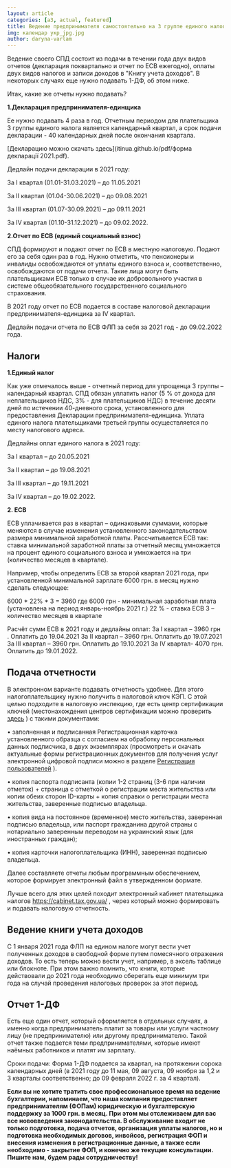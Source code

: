 ```yaml
---
layout: article
categories: [a3, actual, featured]
title: Ведение предпринимателя самостоятельно на 3 группе единого налога 2020
img: календар укр_jpg.jpg
author: daryna-varlam 
--- 
```

Ведение своего СПД состоит из подачи в течении года двух видов отчетов (декларация поквартально и отчет по ЕСВ ежегодно), 
оплаты двух видов налогов и записи доходов в "Книгу учета доходов". 
В некоторых случаях еще нужно подавать 1-ДФ, об этом ниже.

Итак, какие же отчеты нужно подавать?



**1.Декларация предпринимателя-единщика**

Ее нужно подавать 4 раза в год. Отчетным периодом для плательщика 3 группы единого налога является календарный квартал, 
а срок подачи декларации - 40 календарных дней после окончания квартала.

[Декларацию можно скачать здесь](itinua.github.io/pdf/форма декларації 2021.pdf).

Дедлайн подачи декларации в 2021 году:

За І квартал (01.01-31.03.2021) – до 11.05.2021

За ІІ квартал (01.04-30.06.2021) – до 09.08.2021

За ІІІ квартал (01.07-30.09.2021) – до 09.11.2021

За ІV квартал (01.10-31.12.2021) – до 09.02.2022.


**2.Отчет по ЕСВ (единый социальный взнос)**

СПД формируют и подают  отчет по ЕСВ в местную налоговую. Подают его за себя один раз в год. Нужно отметить, что пенсионеры и инвалиды освобождаются от уплаты единого взноса и, соответственно, освобождаются от подачи отчета. Такие лица могут быть плательщиками ЕСВ только в случае их добровольного участия в системе общеобязательного государственного социального страхования. 

В 2021 году отчет по ЕСВ подается в составе налоговой декларации предпринимателя-единщика за ІV квартал.

Дедлайн подачи отчета по ЕСВ ФЛП за себя за 2021 год  - до 09.02.2022 года.

## Налоги

**1.Единый налог**

Как уже отмечалось выше - отчетный период для упрощенца 3 группы – календарный квартал. СПД обязан уплатить налог (5 % от дохода для неплательщиков НДС, 3% - для плательщиков НДС) в течение десяти дней по истечении 40-дневного срока, установленного для предоставления Декларации предпринимателя-единщика. Уплата единого налога плательщиками третьей группы осуществляется по месту налогового адреса.

Дедлайны оплат единого налога в 2021 году:

За І квартал – до 20.05.2021

За ІІ квартал – до 19.08.2021

За ІІІ квартал – до 19.11.2021

За ІV квартал – до 19.02.2022.


**2. ЕСВ**

ЕСВ уплачивается раз в квартал – одинаковыми суммами, которые меняются в случае изменения установленного законодательством 
размера минимальной заработной платы. Рассчитывается ЕСВ так: ставка минимальной заработной платы за отчетный месяц умножается
на процент единого социального взноса и умножается на три (количество месяцев в квартале). 

Например, чтобы определить ЕСВ за второй квартал 2021 года, при установленной минимальной зарплате 6000 грн. в месяц нужно сделать следующее:

6000 * 22% * 3 = 3960
где 6000 грн - минимальная заработная плата (установлена на период январь-ноябрь 2021 г.)
22 % - ставка ЕСВ
3 – количество месяцев в квартале

Расчёт сумм ЕСВ в 2021 году и дедлайны оплат:
За І квартал – 3960 грн . Оплатить до 19.04.2021
За ІІ квартал – 3960 грн. Оплатить до 19.07.2021
За ІІІ квартал – 3960 грн. Оплатить до 19.10.2021
За ІV квартал- 4070 грн. Оплатить до 19.01.2022.


## Подача отчетности

В электронном варианте подавать отчетность удобнее. Для этого налогоплательщику нужно получить в налоговой ключ КЭП. 
С этой целью подходите в налоговую инспекцию, где есть центр сертификации ключей (местонахождения центров сертификации можно проверить [здесь](https://acskidd.gov.ua/etrusted-services) ) с такими документами:

• заполненная и подписанная Регистрационная карточка установленного образца с согласием на обработку персональных данных подписчика, в двух экземплярах (просмотреть и скачать актуальные формы регистрационных документов для получения услуг электронной цифровой подписи можно в разделе [Регистрация пользователей](https://acskidd.gov.ua/fiz_osoba) ).

• копия паспорта подписанта (копии 1-2 страниц (3-6 при наличии отметок) + страница с отметкой о регистрации места 
жительства или копии обеих сторон ID-карты + копия справки о регистрации места жительства, заверенные подписью владельца.

• копия вида на постоянное (временное) место жительства, заверенная подписью владельца, или паспорт гражданина другой 
страны с нотариально заверенным переводом на украинский язык (для иностранных граждан);

• копия карточки налогоплательщика (ИНН), заверенная подписью владельца.

Далее составляете отчеты любым программным обеспечением, которое формирует электронный файл в утвержденном формате. 

Лучше всего для этих целей походит электронный кабинет плательщика налогов https://cabinet.tax.gov.ua/ , через который можно формировать и подавать налоговую отчетность.

## Ведение книги учета доходов

С 1 января 2021 года ФЛП на едином налоге могут вести учет полученных доходов в свободной форме путем помесячного отражения доходов. То есть теперь можно вести учет, например, в эксель таблице или блокноте.
При этом важно помнить, что книги, которые действовали до 2021 года необходимо сберегать еще минимум три года на случай проведения налоговых проверок за этот период.


## Отчет 1-ДФ

Есть еще один отчет, который оформляется в отдельных случаях, а именно когда предприниматель платит за товары или услуги частному лицу (не предпринимателю) или другому предпринимателю. Такой отчет также подается теми предпринимателями, которые имеют наёмных работников и платят им зарплату.

Сроки подачи: Форма 1-ДФ подается за квартал, на протяжении сорока календарных дней (в 2021 году до 11 мая, 09 августа, 09 ноября за 1,2 и 3 кварталы соответственно; до 09 февраля 2022 г. за 4 квартал).

**Если вы не хотите тратить свое профессиональное время на ведение бухгалтерии, напоминаем, что наша компания предоставляет предпринимателям (ФОПам) юридическую и бухгалтерскую поддержку за 1000 грн. в месяц. При этом мы отслеживаем для вас все нововведения законодательства. В обслуживание входит не только подготовка, подача отчетов, организация уплаты налогов, но и подготовка необходимых договов, инвойсов, регистрация ФОП и внесения изменения в регистрационные данные, а также если необходимо - закрытие ФОП, и конечно же текущие консультации. Пишите нам, будем рады сотрудничеству!**

